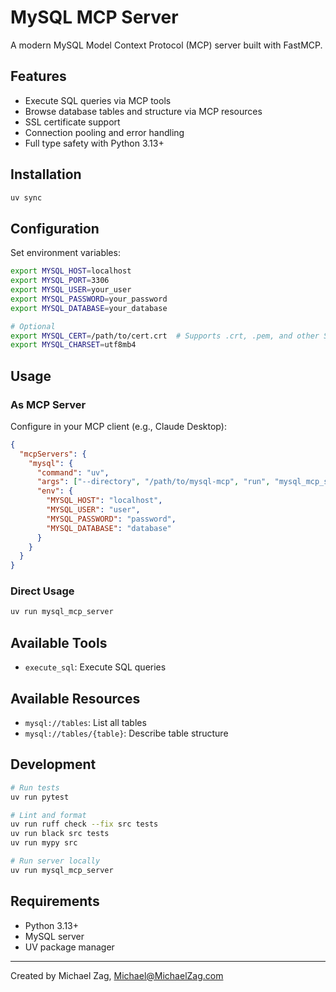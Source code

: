 # MySQL MCP Server

A modern MySQL Model Context Protocol (MCP) server built with FastMCP.

## Features

- Execute SQL queries via MCP tools
- Browse database tables and structure via MCP resources
- SSL certificate support
- Connection pooling and error handling
- Full type safety with Python 3.13+

## Installation

```bash
uv sync
```

## Configuration

Set environment variables:

```bash
export MYSQL_HOST=localhost
export MYSQL_PORT=3306
export MYSQL_USER=your_user
export MYSQL_PASSWORD=your_password
export MYSQL_DATABASE=your_database

# Optional
export MYSQL_CERT=/path/to/cert.crt  # Supports .crt, .pem, and other SSL certificate formats
export MYSQL_CHARSET=utf8mb4
```

## Usage

### As MCP Server

Configure in your MCP client (e.g., Claude Desktop):

```json
{
  "mcpServers": {
    "mysql": {
      "command": "uv",
      "args": ["--directory", "/path/to/mysql-mcp", "run", "mysql_mcp_server"],
      "env": {
        "MYSQL_HOST": "localhost",
        "MYSQL_USER": "user",
        "MYSQL_PASSWORD": "password",
        "MYSQL_DATABASE": "database"
      }
    }
  }
}
```

### Direct Usage

```bash
uv run mysql_mcp_server
```

## Available Tools

- `execute_sql`: Execute SQL queries

## Available Resources

- `mysql://tables`: List all tables
- `mysql://tables/{table}`: Describe table structure

## Development

```bash
# Run tests
uv run pytest

# Lint and format
uv run ruff check --fix src tests
uv run black src tests
uv run mypy src

# Run server locally
uv run mysql_mcp_server
```

## Requirements

- Python 3.13+
- MySQL server
- UV package manager

---

Created by Michael Zag, Michael@MichaelZag.com